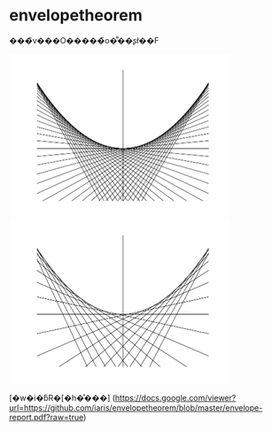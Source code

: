 envelopetheorem
===============
���̃v���O�����̏o�͌��ʂł��F

<img src="envelope0.png" alt="envelope0" width="400"/>
<img src="envelope1.png" alt="envelope1" width="400"/>

[�w�i�ƃR�[�h�̐���]
(https://docs.google.com/viewer?url=https://github.com/iaris/envelopetheorem/blob/master/envelope-report.pdf?raw=true)
